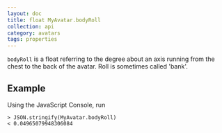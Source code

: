 ```yaml
---
layout: doc
title: float MyAvatar.bodyRoll
collection: api
category: avatars
tags: properties
---
```


`bodyRoll` is a float referring to the degree about an axis running from the chest to the back of the avatar. Roll is sometimes called 'bank'.

## Example

Using the JavaScript Console, run 

```
> JSON.stringify(MyAvatar.bodyRoll)
< 0.04965079948306084
```